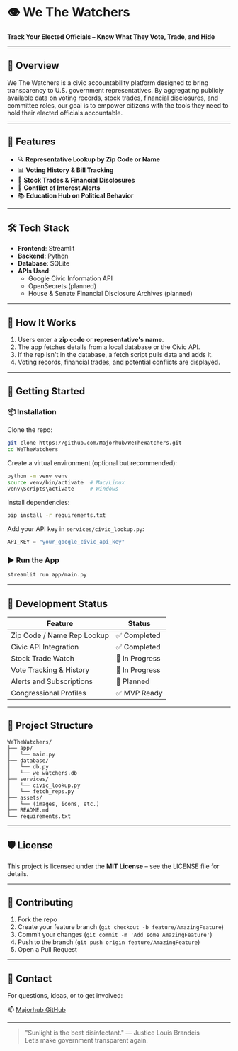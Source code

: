 # 👁️ We The Watchers

**Track Your Elected Officials – Know What They Vote, Trade, and Hide**

---

## 📖 Overview

We The Watchers is a civic accountability platform designed to bring transparency to U.S. government representatives. By aggregating publicly available data on voting records, stock trades, financial disclosures, and committee roles, our goal is to empower citizens with the tools they need to hold their elected officials accountable.

---

## 🚀 Features

- 🔍 **Representative Lookup by Zip Code or Name**
- 📊 **Voting History & Bill Tracking**
- 💼 **Stock Trades & Financial Disclosures**
- 🧩 **Conflict of Interest Alerts**
- 📚 **Education Hub on Political Behavior**

---

## 🛠️ Tech Stack

- **Frontend**: Streamlit
- **Backend**: Python
- **Database**: SQLite
- **APIs Used**:
  - Google Civic Information API
  - OpenSecrets (planned)
  - House & Senate Financial Disclosure Archives (planned)

---

## 🧩 How It Works

1. Users enter a **zip code** or **representative's name**.
2. The app fetches details from a local database or the Civic API.
3. If the rep isn't in the database, a fetch script pulls data and adds it.
4. Voting records, financial trades, and potential conflicts are displayed.

---

## 🏁 Getting Started

### 📦 Installation

Clone the repo:
```bash
git clone https://github.com/Majorhub/WeTheWatchers.git
cd WeTheWatchers
```

Create a virtual environment (optional but recommended):
```bash
python -m venv venv
source venv/bin/activate  # Mac/Linux
venv\Scripts\activate     # Windows
```

Install dependencies:
```bash
pip install -r requirements.txt
```

Add your API key in `services/civic_lookup.py`:
```python
API_KEY = "your_google_civic_api_key"
```

### ▶️ Run the App

```bash
streamlit run app/main.py
```

---

## 🧪 Development Status

| Feature                          | Status       |
|----------------------------------|--------------|
| Zip Code / Name Rep Lookup       | ✅ Completed |
| Civic API Integration            | ✅ Completed |
| Stock Trade Watch                | 🔄 In Progress |
| Vote Tracking & History          | 🔄 In Progress |
| Alerts and Subscriptions         | 🧩 Planned |
| Congressional Profiles           | ✅ MVP Ready |

---

## 📁 Project Structure

```
WeTheWatchers/
├── app/
│   └── main.py
├── database/
│   └── db.py
│   └── we_watchers.db
├── services/
│   └── civic_lookup.py
│   └── fetch_reps.py
├── assets/
│   └── (images, icons, etc.)
├── README.md
└── requirements.txt
```

---

## 🛡️ License

This project is licensed under the **MIT License** – see the LICENSE file for details.

---

## 🤝 Contributing

1. Fork the repo
2. Create your feature branch (`git checkout -b feature/AmazingFeature`)
3. Commit your changes (`git commit -m 'Add some AmazingFeature'`)
4. Push to the branch (`git push origin feature/AmazingFeature`)
5. Open a Pull Request

---

## 💬 Contact

For questions, ideas, or to get involved:

📫 [Majorhub GitHub](https://github.com/Majorhub)

---

> "Sunlight is the best disinfectant." — Justice Louis Brandeis  
> Let’s make government transparent again.

